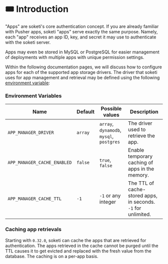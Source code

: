 # 🎟 Introduction

"Apps" are soketi's core authentication concept. If you are already familiar with Pusher apps, soketi "apps" serve exactly the same purpose. Namely, each "app" receives an app ID, key, and secret it may use to authenticate with the soketi server.

Apps may even be stored in MySQL or PostgreSQL for easier management of deployments with multiple apps with unique permission settings.

Within the following documentation pages, we will discuss how to configure apps for each of the supported app storage drivers. The driver that soketi uses for app management and retrieval may be defined using the following [environment variable](../getting-started/environment-variables.md):

### Environment Variables

| Name                        | Default | Possible values                          | Description                                                   |
| --------------------------- | ------- | ---------------------------------------- | ------------------------------------------------------------- |
| `APP_MANAGER_DRIVER`        | `array` | `array`, `dynamodb`, `mysql`, `postgres` | The driver used to retrieve the app.                          |
| `APP_MANAGER_CACHE_ENABLED` | `false` | `true`, `false`                          | Enable temporary caching of apps in the memory.               |
| `APP_MANAGER_CACHE_TTL`     | `-1`    | `-1` or any integer                      | The TTL of cache-stored apps, in seconds. `-1` for unlimited. |

### Caching app retrievals

Starting with `0.32.0`, soketi can cache the apps that are retrieved for authentication. The apps retrieved in the cache cannot be purged until the TTL causes it to get evicted and replaced with the fresh value from the database. The caching is on a per-app basis.
